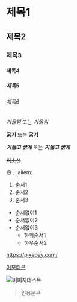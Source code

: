 # 제목1
## 제목2
### 제목3
#### 제목4
##### 제목5
###### 제목6

*기울임* 또는 _기울임_

**굵기** 또는 __굵기__

***기울고 굵게*** 또는 ___기울고 굵게___

~~취소선~~

:smile: , :aliem:

1. 순서1
2. 순서2
3. 순서3

+ 순서없이1
+ 순서없이2
+ 순서없이3 
     + 하위순서1
     + 하우순서2

https://pixabay.com/

[이모티콘](https://www.google.com/imgres?q=%EC%82%AC%EC%A7%84&imgurl=http%3A%2F%2Fnews.samsungdisplay.com%2Fwp-content%2Fuploads%2F2018%2F08%2F8.jpg&imgrefurl=https%3A%2F%2Fnews.samsungdisplay.com%2F15580&docid=u8sS4VLhEDDq-M&tbnid=RphRDSVJfIBPXM&vet=12ahUKEwiYjI-w-b2PAxVV4zQHHbI0K8sQM3oECBwQAA..i&w=820&h=615&hcb=2&ved=2ahUKEwiYjI-w-b2PAxVV4zQHHbI0K8sQM3oECBwQAA)

![이미지테스트](https://www.google.com/imgres?q=naver&imgurl=https%3A%2F%2Flookaside.fbsbx.com%2Flookaside%2Fcrawler%2Fmedia%2F%3Fmedia_id%3D100069054561536&imgrefurl=https%3A%2F%2Fwww.facebook.com%2Fnaverofficial%2F&docid=3zzCZ4DvMl6u6M&tbnid=qSGOr1OI6ySeIM&vet=12ahUKEwjqh62o972PAxVBh1YBHUYpFzwQM3oECBwQAA..i&w=500&h=500&hcb=2&ved=2ahUKEwjqh62o972PAxVBh1YBHUYpFzwQM3oECBwQAA)

> 인용문구

[def]: https://pixabay.com/

